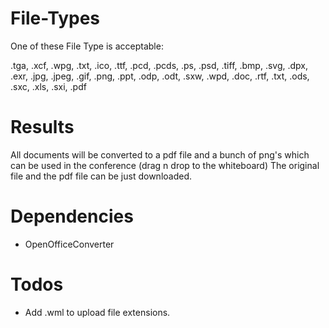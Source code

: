 # File-Types #

One of these File Type is acceptable:


.tga, .xcf, .wpg, .txt, .ico, .ttf, .pcd, .pcds, .ps, .psd, .tiff, .bmp, .svg, .dpx, .exr, .jpg, .jpeg, .gif, .png, .ppt, .odp, .odt, .sxw, .wpd, .doc, .rtf, .txt, .ods, .sxc, .xls, .sxi, .pdf

# Results #
All documents will be converted to a pdf file and a bunch of png's which can be used in the conference (drag n drop to the whiteboard)
The original file and the pdf file can be just downloaded.

# Dependencies #

  * OpenOfficeConverter

# Todos #
  * Add .wml to upload file extensions.